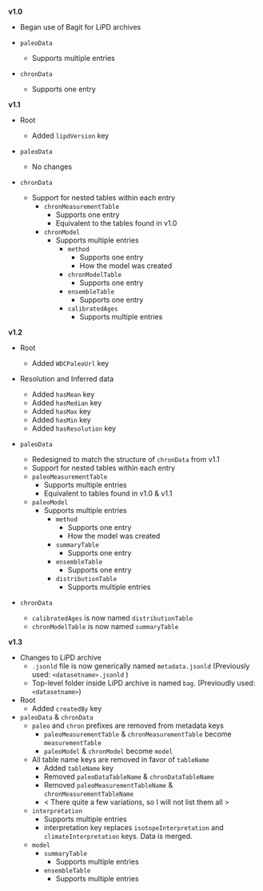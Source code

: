 **v1.0**

* Began use of Bagit for LiPD archives

* `paleoData`
  * Supports multiple entries

* `chronData`
  * Supports one entry

**v1.1**

* Root
  * Added `lipdVersion` key

* `paleoData`
  * No changes

* `chronData`
  * Support for nested tables within each entry
    * `chronMeasurementTable`
       * Supports one entry
       * Equivalent to the tables found in v1.0
    * `chronModel`
         * Supports multiple entries
	        * `method`
	           * Supports one entry
	           * How the model was created
	        * `chronModelTable`
	           * Supports one entry
	        * `ensembleTable`
	           * Supports one entry
	        * `calibratedAges`
	           * Supports multiple entries
	  

**v1.2**

* Root
  * Added `WDCPaleoUrl` key
* Resolution and Inferred data
   * Added `hasMean` key
   * Added `hasMedian` key
   * Added `hasMax` key
   * Added `hasMin` key
   * Added `hasResolution` key
*  `paleoData`
	* Redesigned to match the structure of `chronData` from v1.1
	* Support for nested tables within each entry
	* `paleoMeasurementTable`
		* Supports multiple entries
		* Equivalent to tables found in v1.0 & v1.1
	* `paleoModel`
		* Supports multiple entries
	        * `method`
	            * Supports one entry
	            * How the model was created
	        * `summaryTable`
	            * Supports one entry 
	        * `ensembleTable`
	            * Supports one entry
	        * `distributionTable`
	            * Supports multiple entries

* `chronData`
	* `calibratedAges` is now named `distributionTable`
	* `chronModelTable` is now named `summaryTable`

**v1.3**

* Changes to LiPD archive
	* `.jsonld` file is now generically named `metadata.jsonld` (Previously used:  `<datasetname>.jsonld` )
	* Top-level folder inside LiPD archive is named `bag`. (Previoudly used: `<datasetname>`)
* Root
	* Added `createdBy` key
* `paleoData` & `chronData`
	* `paleo` and `chron` prefixes are removed from metadata keys
		* `paleoMeasurementTable` & `chronMeasurementTable` become `measurementTable`
		* `paleoModel` & `chronModel` become `model`
	* All table name keys are removed in favor of `tableName`
		* Added `tableName` key
		* Removed `paleoDataTableName` & `chronDataTableName`
		* Removed `paleoMeasurementTableName` & `chronMeasurementTableName`
		* < There quite a few variations, so I will not list them all >
	* `interpretation`
		* Supports multiple entries
		*  interpretation key replaces `isotopeInterpretation` and `climateInterpretation` keys.  Data is merged.
	* `model`
		* `summaryTable`
			* Supports multiple entries
		* `ensembleTable`
			* Supports multiple entries
